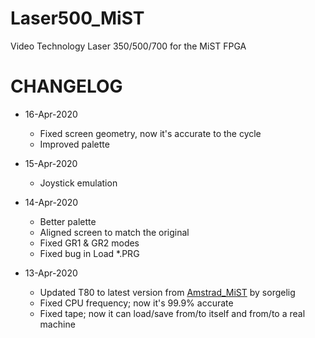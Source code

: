 # Laser500_MiST

Video Technology Laser 350/500/700 for the MiST FPGA

# CHANGELOG

- 16-Apr-2020
  - Fixed screen geometry, now it's accurate to the cycle 
  - Improved palette

- 15-Apr-2020
  - Joystick emulation  
  
- 14-Apr-2020
  - Better palette
  - Aligned screen to match the original
  - Fixed GR1 & GR2 modes
  - Fixed bug in Load *.PRG

- 13-Apr-2020
  - Updated T80 to latest version from [Amstrad_MiST](https://github.com/sorgelig/Amstrad_MiST) by sorgelig
  - Fixed CPU frequency; now it's 99.9% accurate
  - Fixed tape; now it can load/save from/to itself and from/to a real machine
  
  